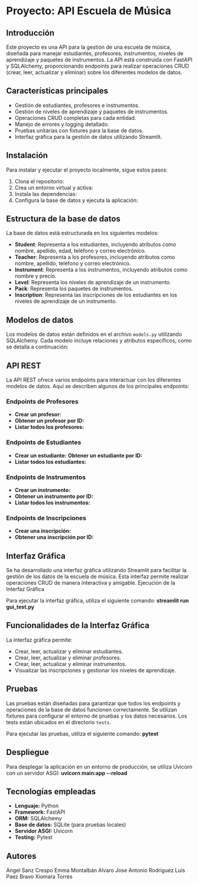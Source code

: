 # Proyecto: API Escuela de Música

## Introducción

Este proyecto es una API para la gestión de una escuela de música, diseñada para manejar estudiantes, profesores, instrumentos, niveles de aprendizaje y paquetes de instrumentos. La API está construida con FastAPI y SQLAlchemy, proporcionando endpoints para realizar operaciones CRUD (crear, leer, actualizar y eliminar) sobre los diferentes modelos de datos.

## Características principales

- Gestión de estudiantes, profesores e instrumentos.
- Gestión de niveles de aprendizaje y paquetes de instrumentos.
- Operaciones CRUD completas para cada entidad.
- Manejo de errores y logging detallado.
- Pruebas unitarias con fixtures para la base de datos.
- Interfaz gráfica para la gestión de datos utilizando Streamlit.

## Instalación

Para instalar y ejecutar el proyecto localmente, sigue estos pasos:

1. Clona el repositorio:
2. Crea un entorno virtual y activa:
3. Instala las dependencias:
4. Configura la base de datos y ejecuta la aplicación:


## Estructura de la base de datos

La base de datos está estructurada en los siguientes modelos:

- **Student**: Representa a los estudiantes, incluyendo atributos como nombre, apellido, edad, teléfono y correo electrónico.
- **Teacher**: Representa a los profesores, incluyendo atributos como nombre, apellido, teléfono y correo electrónico.
- **Instrument**: Representa a los instrumentos, incluyendo atributos como nombre y precio.
- **Level**: Representa los niveles de aprendizaje de un instrumento.
- **Pack**: Representa los paquetes de instrumentos.
- **Inscription**: Representa las inscripciones de los estudiantes en los niveles de aprendizaje de un instrumento.

## Modelos de datos

Los modelos de datos están definidos en el archivo `models.py` utilizando SQLAlchemy. Cada modelo incluye relaciones y atributos específicos, como se detalla a continuación:


## API REST

La API REST ofrece varios endpoints para interactuar con los diferentes modelos de datos. Aquí se describen algunos de los principales endpoints:

### Endpoints de Profesores

- **Crear un profesor:**
- **Obtener un profesor por ID:**
- **Listar todos los profesores:**

### Endpoints de Estudiantes
- **Crear un estudiante:**
  **Obtener un estudiante por ID:**
- **Listar todos los estudiantes:**

### Endpoints de Instrumentos
- **Crear un instrumento:**
- **Obtener un instrumento por ID:**
- **Listar todos los instrumentos:**
 
 ### Endpoints de Inscripciones
- **Crear una inscripción:**
- **Obtener una inscripción por ID:**

## Interfaz Gráfica

Se ha desarrollado una interfaz gráfica utilizando Streamlit para facilitar la gestión de los datos de la escuela de música. Esta interfaz permite realizar operaciones CRUD de manera interactiva y amigable.
Ejecución de la Interfaz Gráfica

Para ejecutar la interfaz gráfica, utiliza el siguiente comando: **streamlit run gui_test.py**

## Funcionalidades de la Interfaz Gráfica

La interfaz gráfica permite:

- Crear, leer, actualizar y eliminar estudiantes.
- Crear, leer, actualizar y eliminar profesores.
- Crear, leer, actualizar y eliminar instrumentos.
- Visualizar las inscripciones y gestionar los niveles de aprendizaje.

## Pruebas

Las pruebas están diseñadas para garantizar que todos los endpoints y operaciones de la base de datos funcionen correctamente. Se utilizan fixtures para configurar el entorno de pruebas y los datos necesarios. Los tests están ubicados en el directorio `tests`.

Para ejecutar las pruebas, utiliza el siguiente comando: **pytest**


## Despliegue

Para desplegar la aplicación en un entorno de producción, se utiliza Uvicorn con un servidor ASGI: **uvicorn  main:app --reload**


## Tecnologías empleadas

- **Lenguaje:** Python
- **Framework:** FastAPI
- **ORM:** SQLAlchemy
- **Base de datos:** SQLite (para pruebas locales)
- **Servidor ASGI:** Uvicorn
- **Testing:** Pytest

## Autores
Angel Sanz Crespo
Emma Montalbán Alvaro
Jose Antonio Rodriguez
Luis Paez Bravo
Xiomara Torres